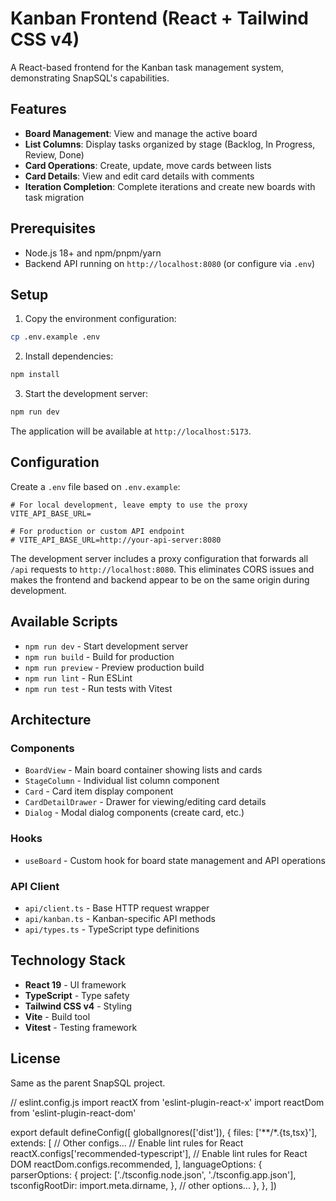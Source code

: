# Kanban Frontend (React + Tailwind CSS v4)

A React-based frontend for the Kanban task management system, demonstrating SnapSQL's capabilities.

## Features

- **Board Management**: View and manage the active board
- **List Columns**: Display tasks organized by stage (Backlog, In Progress, Review, Done)
- **Card Operations**: Create, update, move cards between lists
- **Card Details**: View and edit card details with comments
- **Iteration Completion**: Complete iterations and create new boards with task migration

## Prerequisites

- Node.js 18+ and npm/pnpm/yarn
- Backend API running on `http://localhost:8080` (or configure via `.env`)

## Setup

1. Copy the environment configuration:

```bash
cp .env.example .env
```

2. Install dependencies:

```bash
npm install
```

3. Start the development server:

```bash
npm run dev
```

The application will be available at `http://localhost:5173`.

## Configuration

Create a `.env` file based on `.env.example`:

```env
# For local development, leave empty to use the proxy
VITE_API_BASE_URL=

# For production or custom API endpoint
# VITE_API_BASE_URL=http://your-api-server:8080
```

The development server includes a proxy configuration that forwards all `/api` requests to `http://localhost:8080`. This eliminates CORS issues and makes the frontend and backend appear to be on the same origin during development.

## Available Scripts

- `npm run dev` - Start development server
- `npm run build` - Build for production
- `npm run preview` - Preview production build
- `npm run lint` - Run ESLint
- `npm run test` - Run tests with Vitest

## Architecture

### Components

- `BoardView` - Main board container showing lists and cards
- `StageColumn` - Individual list column component
- `Card` - Card item display component
- `CardDetailDrawer` - Drawer for viewing/editing card details
- `Dialog` - Modal dialog components (create card, etc.)

### Hooks

- `useBoard` - Custom hook for board state management and API operations

### API Client

- `api/client.ts` - Base HTTP request wrapper
- `api/kanban.ts` - Kanban-specific API methods
- `api/types.ts` - TypeScript type definitions

## Technology Stack

- **React 19** - UI framework
- **TypeScript** - Type safety
- **Tailwind CSS v4** - Styling
- **Vite** - Build tool
- **Vitest** - Testing framework

## License

Same as the parent SnapSQL project.

// eslint.config.js
import reactX from 'eslint-plugin-react-x'
import reactDom from 'eslint-plugin-react-dom'

export default defineConfig([
  globalIgnores(['dist']),
  {
    files: ['**/*.{ts,tsx}'],
    extends: [
      // Other configs...
      // Enable lint rules for React
      reactX.configs['recommended-typescript'],
      // Enable lint rules for React DOM
      reactDom.configs.recommended,
    ],
    languageOptions: {
      parserOptions: {
        project: ['./tsconfig.node.json', './tsconfig.app.json'],
        tsconfigRootDir: import.meta.dirname,
      },
      // other options...
    },
  },
])
```
